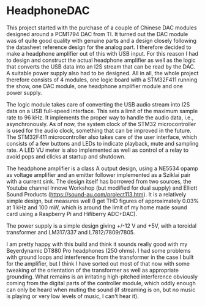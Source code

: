# HeadphoneDAC
This project started with the purchase of a couple of Chinese DAC modules designed around a PCM1794 DAC from TI. It turned out the DAC module was of quite good quality with genuine parts and a design closely following the datasheet reference design for the analog part. I therefore decided to make a headphone amplifier out of this with USB input. For this reason I had to design and construct the actual headphone amplifier as well as the logic that converts the USB data into an I2S stream that can be read by the DAC. A suitable power supply also had to be designed. All in all, the whole project therefore consists of 4 modules, one logic board with a STM32F411 running the show, one DAC module, one headphone amplifier module and one power supply.

The logic module takes care of converting the USB audio stream into I2S data on a USB full-speed interface. This sets a limit of the maximum sample rate to 96 kHz. It implements the proper way to handle the audio data, i.e., asynchronously. As of now, the system clock of the STM32 microcontroller is used for the audio clock, something that can be improved in the future. The STM32F411 microcontroller also takes care of the user interface, which consists of a few buttons and LEDs to indicate playback, mute and sampling rate. A LED VU meter is also implemented as well as control of a relay to avoid pops and clicks at startup and shutdown.

The headphone amplifier is a class A output design, using a NE5534 opamp as voltage amplifier and an emitter follower implemented as a Sziklai pair with a current sink. The design itself has borrowed from two sources, the Youtube channel Innove Workshop (but modified for dual supply) and Elliott Sound Products (https://sound-au.com/project113.htm). It is a relatively simple design, but measures well (I get THD figures of approximately 0.03% at 1 kHz and 100 mW, which is around the limit of my home made sound card using a Raspberry Pi and Hifiberry ADC+DAC). 

The power supply is a simple design giving +/-12 V and +5V, with a toroidal transformer and LM317/337 and L7812/7809/7805.

I am pretty happy with this build and think it sounds really good with my Beyerdynamic DT880 Pro headphones (250 ohms). I had some problems with ground loops and interference from the transformer in the case I built for the amplifier, but I think I have sorted out most of that now with some tweaking of the orientation of the transformer as well as appropriate grounding. What remains is an irritating high-pitched interference obviously coming from the digital parts of the controller module, which oddly enough can only be heard when muting the sound (if streaming is on, but no music is playing or very low levels of music, I can't hear it).
